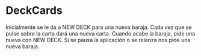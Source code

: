 # DeckCards

Inicialmente se le da a NEW DECK para una nueva baraja.
Cada vez que se pulse sobre la carta dará una nueva carta.
Cuando acabe la baraja, pide una nueva con NEW DECK.
Si se pausa la aplicación o se relanza nos pide una nueva baraja.
